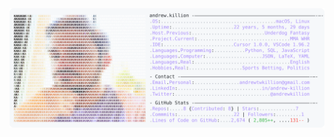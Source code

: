<a href="https://github.com/AndrewKillion/AndrewKillion">
  <picture>
    <source media="(prefers-color-scheme: light)" srcset="https://raw.githubusercontent.com/AndrewKillion/AndrewKillionmain/dark_mode.svg">
    <img alt="Andrew Grant's GitHub Profile README (inspired by Andrew6rant)" src="https://raw.githubusercontent.com//AndrewKillion/AndrewKillion/main/light_mode.svg">
  </picture>
<alt>
</a>
